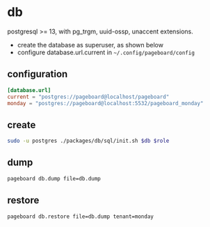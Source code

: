 # db

postgresql >= 13, with pg_trgm, uuid-ossp, unaccent extensions.

- create the database as superuser, as shown below
- configure database.url.current in `~/.config/pageboard/config`

## configuration

```toml
[database.url]
current = "postgres://pageboard@localhost/pageboard"
monday = "postgres://pageboard@localhost:5532/pageboard_monday"
```

## create

```sh
sudo -u postgres ./packages/db/sql/init.sh $db $role
```

## dump

```sh
pageboard db.dump file=db.dump
```

## restore

```sh
pageboard db.restore file=db.dump tenant=monday
```

